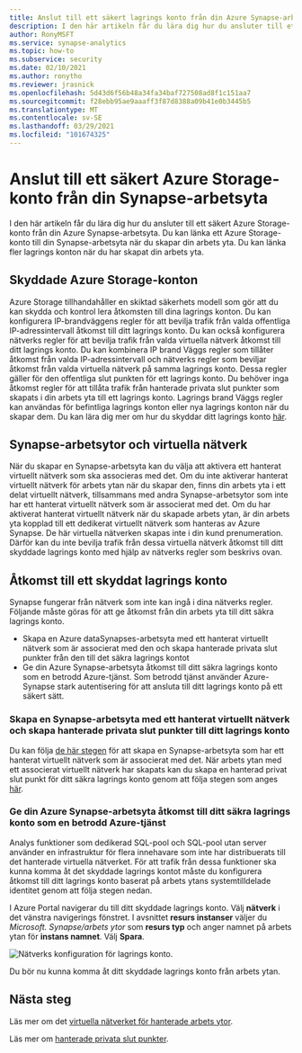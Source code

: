 ```yaml
---
title: Anslut till ett säkert lagrings konto från din Azure Synapse-arbetsyta
description: I den här artikeln får du lära dig hur du ansluter till ett säkert lagrings konto från din Azure Synapse-arbetsyta
author: RonyMSFT
ms.service: synapse-analytics
ms.topic: how-to
ms.subservice: security
ms.date: 02/10/2021
ms.author: ronytho
ms.reviewer: jrasnick
ms.openlocfilehash: 5d43d6f56b48a34fa34baf727508ad8f1c151aa7
ms.sourcegitcommit: f28ebb95ae9aaaff3f87d8388a09b41e0b3445b5
ms.translationtype: MT
ms.contentlocale: sv-SE
ms.lasthandoff: 03/29/2021
ms.locfileid: "101674325"
---
```

# <a name="connect-to-a-secure-azure-storage-account-from-your-synapse-workspace"></a>Anslut till ett säkert Azure Storage-konto från din Synapse-arbetsyta

I den här artikeln får du lära dig hur du ansluter till ett säkert Azure Storage-konto från din Azure Synapse-arbetsyta. Du kan länka ett Azure Storage-konto till din Synapse-arbetsyta när du skapar din arbets yta. Du kan länka fler lagrings konton när du har skapat din arbets yta.


## <a name="secured-azure-storage-accounts"></a>Skyddade Azure Storage-konton
Azure Storage tillhandahåller en skiktad säkerhets modell som gör att du kan skydda och kontrol lera åtkomsten till dina lagrings konton. Du kan konfigurera IP-brandväggens regler för att bevilja trafik från valda offentliga IP-adressintervall åtkomst till ditt lagrings konto. Du kan också konfigurera nätverks regler för att bevilja trafik från valda virtuella nätverk åtkomst till ditt lagrings konto. Du kan kombinera IP brand Väggs regler som tillåter åtkomst från valda IP-adressintervall och nätverks regler som beviljar åtkomst från valda virtuella nätverk på samma lagrings konto. Dessa regler gäller för den offentliga slut punkten för ett lagrings konto. Du behöver inga åtkomst regler för att tillåta trafik från hanterade privata slut punkter som skapats i din arbets yta till ett lagrings konto. Lagrings brand Väggs regler kan användas för befintliga lagrings konton eller nya lagrings konton när du skapar dem. Du kan lära dig mer om hur du skyddar ditt lagrings konto [här](../../storage/common/storage-network-security.md).

## <a name="synapse-workspaces-and-virtual-networks"></a>Synapse-arbetsytor och virtuella nätverk
När du skapar en Synapse-arbetsyta kan du välja att aktivera ett hanterat virtuellt nätverk som ska associeras med det. Om du inte aktiverar hanterat virtuellt nätverk för arbets ytan när du skapar den, finns din arbets yta i ett delat virtuellt nätverk, tillsammans med andra Synapse-arbetsytor som inte har ett hanterat virtuellt nätverk som är associerat med det. Om du har aktiverat hanterat virtuellt nätverk när du skapade arbets ytan, är din arbets yta kopplad till ett dedikerat virtuellt nätverk som hanteras av Azure Synapse. De här virtuella nätverken skapas inte i din kund prenumeration. Därför kan du inte bevilja trafik från dessa virtuella nätverk åtkomst till ditt skyddade lagrings konto med hjälp av nätverks regler som beskrivs ovan.  

## <a name="access-a-secured-storage-account"></a>Åtkomst till ett skyddat lagrings konto
Synapse fungerar från nätverk som inte kan ingå i dina nätverks regler. Följande måste göras för att ge åtkomst från din arbets yta till ditt säkra lagrings konto.

* Skapa en Azure dataSynapses-arbetsyta med ett hanterat virtuellt nätverk som är associerat med den och skapa hanterade privata slut punkter från den till det säkra lagrings kontot
* Ge din Azure Synapse-arbetsyta åtkomst till ditt säkra lagrings konto som en betrodd Azure-tjänst. Som betrodd tjänst använder Azure-Synapse stark autentisering för att ansluta till ditt lagrings konto på ett säkert sätt.   

### <a name="create-a-synapse-workspace-with-a-managed-virtual-network-and-create-managed-private-endpoints-to-your-storage-account"></a>Skapa en Synapse-arbetsyta med ett hanterat virtuellt nätverk och skapa hanterade privata slut punkter till ditt lagrings konto
Du kan följa [de här stegen](./synapse-workspace-managed-vnet.md) för att skapa en Synapse-arbetsyta som har ett hanterat virtuellt nätverk som är associerat med det. När arbets ytan med ett associerat virtuellt nätverk har skapats kan du skapa en hanterad privat slut punkt för ditt säkra lagrings konto genom att följa stegen som anges [här](./how-to-create-managed-private-endpoints.md). 

### <a name="grant-your-azure-synapse-workspace-access-to-your-secure-storage-account-as-a-trusted-azure-service"></a>Ge din Azure Synapse-arbetsyta åtkomst till ditt säkra lagrings konto som en betrodd Azure-tjänst
Analys funktioner som dedikerad SQL-pool och SQL-pool utan server använder en infrastruktur för flera innehavare som inte har distribuerats till det hanterade virtuella nätverket. För att trafik från dessa funktioner ska kunna komma åt det skyddade lagrings kontot måste du konfigurera åtkomst till ditt lagrings konto baserat på arbets ytans systemtilldelade identitet genom att följa stegen nedan.

I Azure Portal navigerar du till ditt skyddade lagrings konto. Välj **nätverk** i det vänstra navigerings fönstret. I avsnittet **resurs instanser** väljer du *Microsoft. Synapse/arbets ytor* som **resurs typ** och anger namnet på arbets ytan för **instans namnet**. Välj **Spara**.

![Nätverks konfiguration för lagrings konto.](./media/connect-to-a-secure-storage-account/secured-storage-access.png)

Du bör nu kunna komma åt ditt skyddade lagrings konto från arbets ytan.


## <a name="next-steps"></a>Nästa steg

Läs mer om det [virtuella nätverket för hanterade arbets ytor](./synapse-workspace-managed-vnet.md).

Läs mer om [hanterade privata slut punkter](./synapse-workspace-managed-private-endpoints.md).